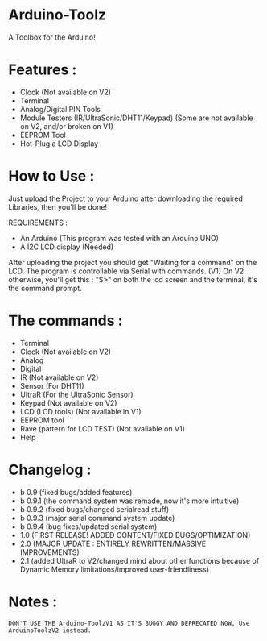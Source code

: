 # Arduino-Toolz
 A Toolbox for the Arduino!

# Features :

 - Clock (Not available on V2)
 - Terminal
 - Analog/Digital PIN Tools
 - Module Testers (IR/UltraSonic/DHT11/Keypad) (Some are not available on V2, and/or broken on V1)
 - EEPROM Tool
 - Hot-Plug a LCD Display

 # How to Use :

Just upload the Project to your Arduino after downloading the required Libraries, then you'll be done!

 REQUIREMENTS :
 - An Arduino (This program was tested with an Arduino UNO)
 - A I2C LCD display (Needed)

After uploading the project you should get "Waiting for a command" on the LCD. The program is controllable via Serial with commands. (V1)
On V2 otherwise, you'll get this : "$>" on both the lcd screen and the terminal, it's the command prompt.

# The commands : 

 - Terminal
 - Clock (Not available on V2)
 - Analog
 - Digital
 - IR (Not available on V2)
 - Sensor (For DHT11) 
 - UltraR (For the UltraSonic Sensor)
 - Keypad (Not available on V2)
 - LCD (LCD tools) (Not available in V1)
 - EEPROM tool
 - Rave (pattern for LCD TEST) (Not available on V1)
 - Help
 
# Changelog :

 - b 0.9 (fixed bugs/added features)
 - b 0.9.1 (the command system was remade, now it's more intuitive)
 - b 0.9.2 (fixed bugs/changed serialread stuff)
 - b 0.9.3 (major serial command system update)
 - b 0.9.4 (bug fixes/updated serial system)
 - 1.0 (FIRST RELEASE! ADDED CONTENT/FIXED BUGS/OPTIMIZATION)
 - 2.0 (MAJOR UPDATE : ENTIRELY REWRITTEN/MASSIVE IMPROVEMENTS)
 - 2.1 (added UltraR to V2/changed mind about other functions because of Dynamic Memory limitations/improved user-friendliness)
 
# Notes :

	DON'T USE THE Arduino-ToolzV1 AS IT'S BUGGY AND DEPRECATED NOW, Use ArduinoToolzV2 instead.
